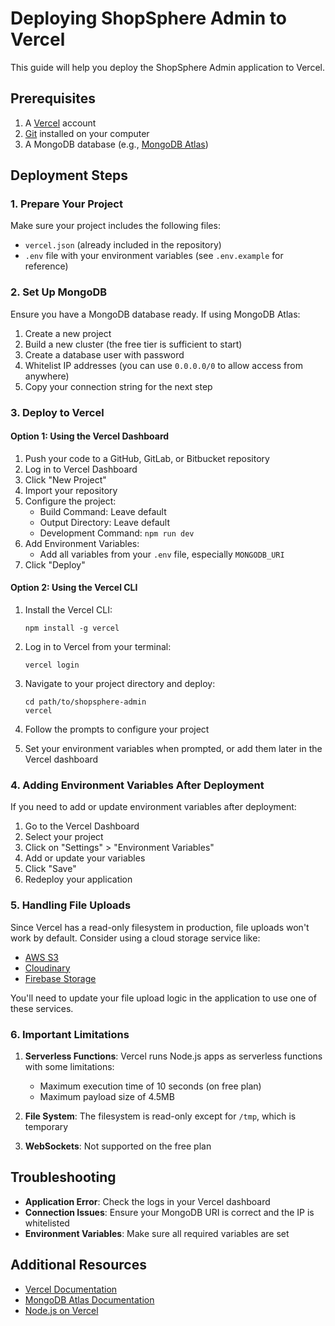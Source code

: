 # Deploying ShopSphere Admin to Vercel

This guide will help you deploy the ShopSphere Admin application to Vercel.

## Prerequisites

1. A [Vercel](https://vercel.com) account
2. [Git](https://git-scm.com/) installed on your computer
3. A MongoDB database (e.g., [MongoDB Atlas](https://www.mongodb.com/cloud/atlas))

## Deployment Steps

### 1. Prepare Your Project

Make sure your project includes the following files:
- `vercel.json` (already included in the repository)
- `.env` file with your environment variables (see `.env.example` for reference)

### 2. Set Up MongoDB

Ensure you have a MongoDB database ready. If using MongoDB Atlas:
1. Create a new project
2. Build a new cluster (the free tier is sufficient to start)
3. Create a database user with password
4. Whitelist IP addresses (you can use `0.0.0.0/0` to allow access from anywhere)
5. Copy your connection string for the next step

### 3. Deploy to Vercel

#### Option 1: Using the Vercel Dashboard

1. Push your code to a GitHub, GitLab, or Bitbucket repository
2. Log in to Vercel Dashboard
3. Click "New Project"
4. Import your repository
5. Configure the project:
   - Build Command: Leave default
   - Output Directory: Leave default
   - Development Command: `npm run dev`
6. Add Environment Variables:
   - Add all variables from your `.env` file, especially `MONGODB_URI`
7. Click "Deploy"

#### Option 2: Using the Vercel CLI

1. Install the Vercel CLI:
   ```
   npm install -g vercel
   ```

2. Log in to Vercel from your terminal:
   ```
   vercel login
   ```

3. Navigate to your project directory and deploy:
   ```
   cd path/to/shopsphere-admin
   vercel
   ```

4. Follow the prompts to configure your project
5. Set your environment variables when prompted, or add them later in the Vercel dashboard

### 4. Adding Environment Variables After Deployment

If you need to add or update environment variables after deployment:

1. Go to the Vercel Dashboard
2. Select your project
3. Click on "Settings" > "Environment Variables"
4. Add or update your variables
5. Click "Save"
6. Redeploy your application

### 5. Handling File Uploads

Since Vercel has a read-only filesystem in production, file uploads won't work by default. Consider using a cloud storage service like:

- [AWS S3](https://aws.amazon.com/s3/)
- [Cloudinary](https://cloudinary.com/)
- [Firebase Storage](https://firebase.google.com/products/storage)

You'll need to update your file upload logic in the application to use one of these services.

### 6. Important Limitations

1. **Serverless Functions**: Vercel runs Node.js apps as serverless functions with some limitations:
   - Maximum execution time of 10 seconds (on free plan)
   - Maximum payload size of 4.5MB

2. **File System**: The filesystem is read-only except for `/tmp`, which is temporary

3. **WebSockets**: Not supported on the free plan

## Troubleshooting

- **Application Error**: Check the logs in your Vercel dashboard
- **Connection Issues**: Ensure your MongoDB URI is correct and the IP is whitelisted
- **Environment Variables**: Make sure all required variables are set

## Additional Resources

- [Vercel Documentation](https://vercel.com/docs)
- [MongoDB Atlas Documentation](https://docs.atlas.mongodb.com/)
- [Node.js on Vercel](https://vercel.com/docs/concepts/functions/serverless-functions/runtimes/node-js) 